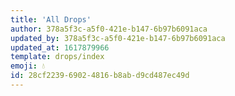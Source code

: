 ```yaml
---
title: 'All Drops'
author: 378a5f3c-a5f0-421e-b147-6b97b6091aca
updated_by: 378a5f3c-a5f0-421e-b147-6b97b6091aca
updated_at: 1617879966
template: drops/index
emoji: 💧
id: 28cf2239-6902-4816-b8ab-d9cd487ec49d
---
```

